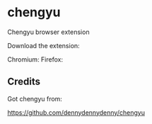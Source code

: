 # chengyu
Chengyu browser extension

Download the extension:

Chromium:
Firefox:

## Credits

Got chengyu from:

https://github.com/dennydennydenny/chengyu
